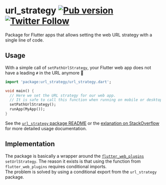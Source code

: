 # url_strategy [![Pub version](https://img.shields.io/pub/v/url_strategy.svg)](https://pub.dev/packages/url_strategy) [![Twitter Follow](https://img.shields.io/twitter/follow/creativemaybeno?label=Follow&style=social)](https://twitter.com/creativemaybeno) 

Package for Flutter apps that allows setting the web URL strategy with a single line of code.

## Usage

With a simple call of `setPathUrlStrategy`, your Flutter web app does not have a leading `#`
in the URL anymore 🚀

```dart
import 'package:url_strategy/url_strategy.dart';

void main() {
  // Here we set the URL strategy for our web app.
  // It is safe to call this function when running on mobile or desktop as well.
  setPathUrlStrategy();
  runApp(MyApp());
}
```

See the [`url_strategy` package README](https://github.com/creativecreatorormaybenot/url_strategy/tree/master/url_strategy)
or the [exlanation on StackOverflow](https://stackoverflow.com/a/65709246/6509751) for more detailed usage documentation.

## Implementation

The package is basically a wrapper around the [`flutter_web_plugins`](https://github.com/flutter/flutter/tree/master/packages/flutter_web_plugins)
`setUrlStrategy`. The reason it exists is that using the function from `flutter_web_plugins`
requires conditional imports.  
The problem is solved by using a conditional export from the `url_strategy` package.
